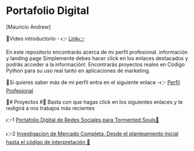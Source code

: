 # Portafolio Digital

[Mauricio Andrew]

📌Video introductorio - 👉 [Link👉](https://youtu.be/AJKIY3H1WFU)

En este repositorio encontrarás acerca de mi perfil profesional. información y landing page
Simplemente debes hacer click en los enlaces destacados y podrás acceder a la información!.
Encontrarás proyectos reales en Código Python para su uso real tanto en aplicaciones de marketing.

📌Si quieres saber más de mi perfil entra en el siguiente enlace -👉 [Perfil Profesional](https://mauricioandrew.github.io/Portafolio-Digital/)

📌# Proyectos #📌
Basta con que hagas click en los siguientes enlaces y te redigirá a mis trabajos más recientes

👉1 [Portafolio Digital de Redes Sociales para Tormented Souls🔗](https://linktr.ee/TormentedSouls)

👉2 [Investigacion de Mercado Completa. Desde el planteamiento inicial hasta el código de interpretación 🔗](https://youtu.be/-Mi5jS1bxq0)


